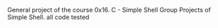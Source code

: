 General project of the course 0x16. C - Simple Shell
Group Projects of Simple Shell. all code tested 
